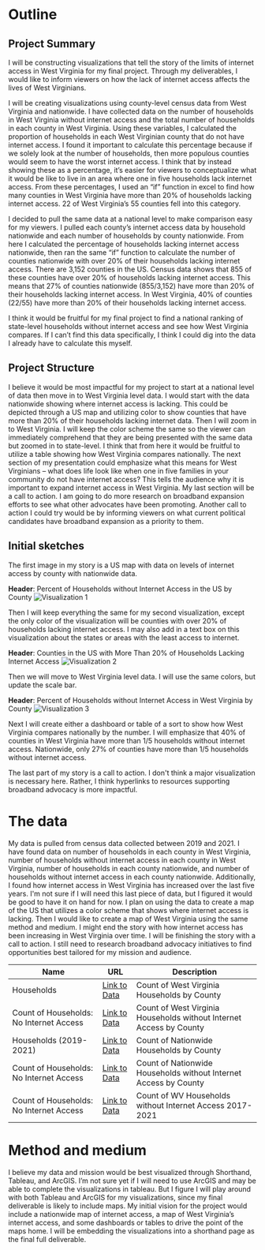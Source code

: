 # Outline  

## Project Summary
I will be constructing visualizations that tell the story of the limits of internet access in West Virginia for my final project. Through my deliverables, I would like to inform viewers on how the lack of internet access affects the lives of West Virginians. 

I will be creating visualizations using county-level census data from West Virginia and nationwide. I have collected data on the number of households in West Virginia without internet access and the total number of households in each county in West Virginia. Using these variables, I calculated the proportion of households in each West Virginian county that do not have internet access. I found it important to calculate this percentage because if we solely look at the number of households, then more populous counties would seem to have the worst internet access. I think that by instead showing these as a percentage, it’s easier for viewers to conceptualize what it would be like to live in an area where one in five households lack internet access. From these percentages, I used an “if” function in excel to find how many counties in West Virginia have more than 20% of households lacking internet access. 22 of West Virginia’s 55 counties fell into this category. 

I decided to pull the same data at a national level to make comparison easy for my viewers. I pulled each county’s internet access data by household nationwide and each number of households by county nationwide. From here I calculated the percentage of households lacking internet access nationwide, then ran the same “if” function to calculate the number of counties nationwide with over 20% of their households lacking internet access. There are 3,152 counties in the US. Census data shows that 855 of these counties have over 20% of households lacking internet access. This means that 27% of counties nationwide (855/3,152) have more than 20% of their households lacking internet access. In West Virginia, 40% of counties (22/55) have more than 20% of their households lacking internet access. 

I think it would be fruitful for my final project to find a national ranking of state-level households without internet access and see how West Virginia compares. If I can’t find this data specifically, I think I could dig into the data I already have to calculate this myself. 


## Project Structure

I believe it would be most impactful for my project to start at a national level of data then move in to West Virginia level data. I would start with the data nationwide showing where internet access is lacking. This could be depicted through a US map and utilizing color to show counties that have more than 20% of their households lacking internet data. Then I will zoom in to West Virginia. I will keep the color scheme the same so the viewer can immediately comprehend that they are being presented with the same data but zoomed in to state-level. I think that from here it would be fruitful to utilize a table showing how West Virginia compares nationally. The next section of my presentation could emphasize what this means for West Virginians – what does life look like when one in five families in your community do not have internet access? This tells the audience why it is important to expand internet access in West Virginia. My last section will be a call to action. I am going to do more research on broadband expansion efforts to see what other advocates have been promoting. Another call to action I could try would be by informing viewers on what current political candidates have broadband expansion as a priority to them.

## Initial sketches

The first image in my story is a US map with data on levels of internet access by county with nationwide data. 

**Header**: Percent of Households without Internet Access in the US by County
![Visualization 1](https://github.com/evianambarnes/portfolio/assets/156966766/8145311d-3115-4988-ae2f-f0095dacb782)

Then I will keep everything the same for my second visualization, except the only color of the visualization will be counties with over 20% of households lacking internet access. I may also add in a text box on this visualization about the states or areas with the least access to internet.

**Header**: Counties in the US with More Than 20% of Households Lacking Internet Access
![Visualization 2](https://github.com/evianambarnes/portfolio/assets/156966766/17f36ceb-1cb6-4bc8-8a7c-b84acab63c4c)

Then we will move to West Virginia level data. I will use the same colors, but update the scale bar.

**Header**: Percent of Households without Internet Access in West Virginia by County
![Visualization 3](https://github.com/evianambarnes/portfolio/assets/156966766/b79ab5ff-50e8-41ba-9048-1a5f50b1c292)

Next I will create either a dashboard or table of a sort to show how West Virginia compares nationally by the number. I will emphasize that 40% of counties in West Virginia have more than 1/5 households without internet access. Nationwide, only 27% of counties have more than 1/5 households without internet access. 

The last part of my story is a call to action. I don't think a major visualization is necessary here. Rather, I think hyperlinks to resources supporting broadband advocacy is more impactful.



# The data

My data is pulled from census data collected between 2019 and 2021. I have found data on number of households in each county in West Virginia, number of households without internet access in each county in West Virginia, number of households in each county nationwide, and number of households without internet access in each county nationwide. Additionally, I found how internet access in West Virginia has increased over the last five years. I'm not sure if I will need this last piece of data, but I figured it would be good to have it on hand for now. I plan on using the data to create a map of the US that utilizes a color scheme that shows where internet access is lacking. Then I would like to create a map of West Virginia using the same method and medium. I might end the story with how internet access has been increasing in West Virginia over time. I will be finishing the story with a call to action. I still need to research broadband advocacy initiatives to find opportunities best tailored for my mission and audience.


| Name | URL | Description |
|------|-----|-------------|
|Households|[Link to Data](https://www.datacommons.org/tools/visualization#visType%3Dmap%26place%3DgeoId%2F54%26placeType%3DCounty%26sv%3D%7B%22dcid%22%3A%22Count_Household%22%7D)|Count of West Virginia Households by County|
|Count of Households: No Internet Access|[Link to Data](https://www.datacommons.org/tools/visualization#visType%3Dmap%26place%3DgeoId%2F54%26placeType%3DCounty%26sv%3D%7B%22dcid%22%3A%22Count_Household_NoInternetAccess%22%7D)|Count of West Virginia Households without Internet Access by County|
|Households (2019-2021)|[Link to Data](https://www.datacommons.org/tools/visualization#visType%3Dmap%26place%3Dcountry%2FUSA%26placeType%3DCounty%26sv%3D%7B%22dcid%22%3A%22Count_Household%22%7D)|Count of Nationwide Households by County|
|Count of Households: No Internet Access|[Link to Data](https://www.datacommons.org/tools/visualization#visType%3Dmap%26place%3Dcountry%2FUSA%26placeType%3DCounty%26sv%3D%7B%22dcid%22%3A%22Count_Household_NoInternetAccess%22%7D) |Count of Nationwide Households without Internet Access by County|
|Count of Households: No Internet Access|[Link to Data](https://www.datacommons.org/tools/visualization#visType%3Dtimeline%26place%3DgeoId%2F54%26sv%3D%7B%22dcid%22%3A%22Count_Household_NoInternetAccess%22%7D)|Count of WV Households without Internet Access 2017-2021|

# Method and medium

I believe my data and mission would be best visualized through Shorthand, Tableau, and ArcGIS. I’m not sure yet if I will need to use ArcGIS and may be able to complete the visualizations in tableau. But I figure I will play around with both Tableau and ArcGIS for my visualizations, since my final deliverable is likely to include maps. My initial vision for the project would include a nationwide map of internet access, a map of West Virginia’s internet access, and some dashboards or tables to drive the point of the maps home. I will be embedding the visualizations into a shorthand page as the final full deliverable.
